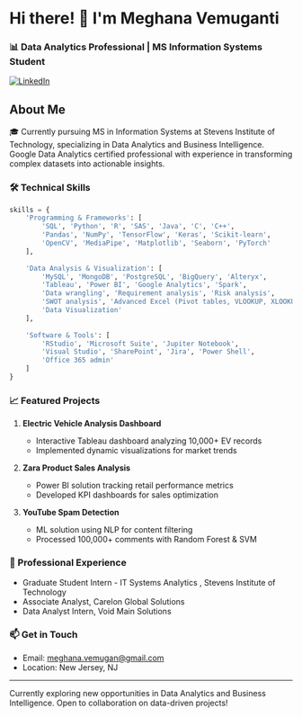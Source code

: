# Hi there! 👋 I'm Meghana Vemuganti

### 📊 Data Analytics Professional | MS Information Systems Student

[![LinkedIn](https://img.shields.io/badge/LinkedIn-Connect-blue?style=for-the-badge&logo=linkedin)](https://www.linkedin.com/in/meghanavemuganti/)

## About Me
🎓 Currently pursuing MS in Information Systems at Stevens Institute of Technology, specializing in Data Analytics and Business Intelligence. Google Data Analytics certified professional with experience in transforming complex datasets into actionable insights.

### 🛠️ Technical Skills
```python
skills = {
    'Programming & Frameworks': [
        'SQL', 'Python', 'R', 'SAS', 'Java', 'C', 'C++',
        'Pandas', 'NumPy', 'TensorFlow', 'Keras', 'Scikit-learn',
        'OpenCV', 'MediaPipe', 'Matplotlib', 'Seaborn', 'PyTorch'
    ],
    
    'Data Analysis & Visualization': [
        'MySQL', 'MongoDB', 'PostgreSQL', 'BigQuery', 'Alteryx',
        'Tableau', 'Power BI', 'Google Analytics', 'Spark',
        'Data wrangling', 'Requirement analysis', 'Risk analysis',
        'SWOT analysis', 'Advanced Excel (Pivot tables, VLOOKUP, XLOOKUP)',
        'Data Visualization'
    ],
    
    'Software & Tools': [
        'RStudio', 'Microsoft Suite', 'Jupiter Notebook',
        'Visual Studio', 'SharePoint', 'Jira', 'Power Shell',
        'Office 365 admin'
    ]
}
```

### 📈 Featured Projects

1. **Electric Vehicle Analysis Dashboard**
   - Interactive Tableau dashboard analyzing 10,000+ EV records
   - Implemented dynamic visualizations for market trends

2. **Zara Product Sales Analysis**
   - Power BI solution tracking retail performance metrics
   - Developed KPI dashboards for sales optimization

3. **YouTube Spam Detection**
   - ML solution using NLP for content filtering
   - Processed 100,000+ comments with Random Forest & SVM

### 🌟 Professional Experience
- Graduate Student Intern - IT Systems Analytics , Stevens Institute of Technology
- Associate Analyst, Carelon Global Solutions
- Data Analyst Intern, Void Main Solutions

### 📫 Get in Touch
- Email: meghana.vemugan@gmail.com
- Location: New Jersey, NJ

---
Currently exploring new opportunities in Data Analytics and Business Intelligence. Open to collaboration on data-driven projects!
